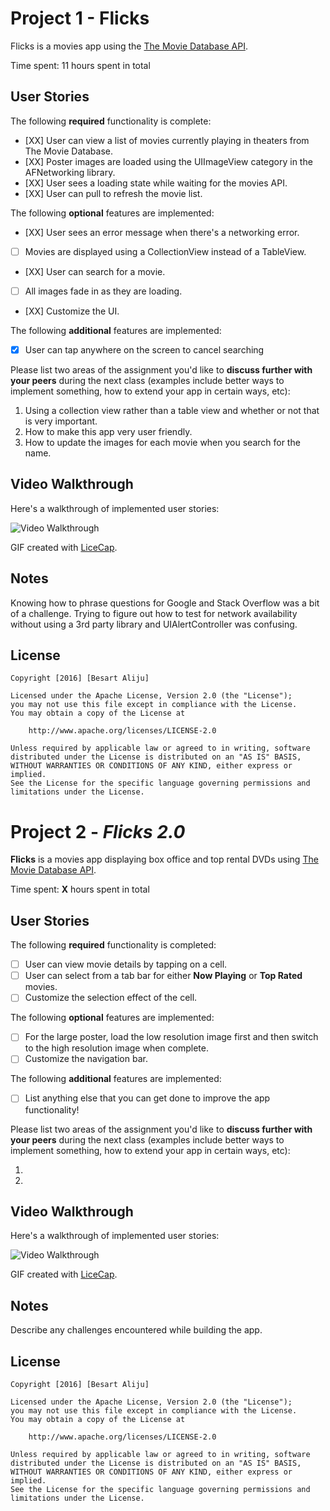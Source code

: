 # Project 1 - Flicks

Flicks is a movies app using the [The Movie Database API](http://docs.themoviedb.apiary.io/#).

Time spent: 11 hours spent in total

## User Stories

The following **required** functionality is complete:

- [XX] User can view a list of movies currently playing in theaters from The Movie Database.
- [XX] Poster images are loaded using the UIImageView category in the AFNetworking library.
- [XX] User sees a loading state while waiting for the movies API.
- [XX] User can pull to refresh the movie list.

The following **optional** features are implemented:

- [XX] User sees an error message when there's a networking error.
- [ ] Movies are displayed using a CollectionView instead of a TableView.
- [XX] User can search for a movie.
- [ ] All images fade in as they are loading.
- [XX] Customize the UI.

The following **additional** features are implemented:

- [X] User can tap anywhere on the screen to cancel searching

Please list two areas of the assignment you'd like to **discuss further with your peers** during the next class (examples include better ways to implement something, how to extend your app in certain ways, etc):

1. Using a collection view rather than a table view and whether or not that is very important. 
2. How to make this app very user friendly.
3. How to update the images for each movie when you search for the name.

## Video Walkthrough 

Here's a walkthrough of implemented user stories:

<img src='http://i.imgur.com/BtT15Ee.gif?1' title='Video Walkthrough' width='' alt='Video Walkthrough' />

GIF created with [LiceCap](http://www.cockos.com/licecap/).

## Notes

Knowing how to phrase questions for Google and Stack Overflow was a bit of a challenge.
Trying to figure out how to test for network availability without using a 3rd party library and UIAlertController was confusing.


## License

    Copyright [2016] [Besart Aliju]

    Licensed under the Apache License, Version 2.0 (the "License");
    you may not use this file except in compliance with the License.
    You may obtain a copy of the License at

        http://www.apache.org/licenses/LICENSE-2.0

    Unless required by applicable law or agreed to in writing, software
    distributed under the License is distributed on an "AS IS" BASIS,
    WITHOUT WARRANTIES OR CONDITIONS OF ANY KIND, either express or implied.
    See the License for the specific language governing permissions and
    limitations under the License.
    
    
    
# Project 2 - *Flicks 2.0*

**Flicks** is a movies app displaying box office and top rental DVDs using [The Movie Database API](http://docs.themoviedb.apiary.io/#).

Time spent: **X** hours spent in total

## User Stories

The following **required** functionality is completed:

- [ ] User can view movie details by tapping on a cell.
- [ ] User can select from a tab bar for either **Now Playing** or **Top Rated** movies.
- [ ] Customize the selection effect of the cell.

The following **optional** features are implemented:

- [ ] For the large poster, load the low resolution image first and then switch to the high resolution image when complete.
- [ ] Customize the navigation bar.

The following **additional** features are implemented:

- [ ] List anything else that you can get done to improve the app functionality!

Please list two areas of the assignment you'd like to **discuss further with your peers** during the next class (examples include better ways to implement something, how to extend your app in certain ways, etc):

1. 
2. 

## Video Walkthrough 

Here's a walkthrough of implemented user stories:

<img src='http://i.imgur.com/link/to/your/gif/file.gif' title='Video Walkthrough' width='' alt='Video Walkthrough' />

GIF created with [LiceCap](http://www.cockos.com/licecap/).

## Notes

Describe any challenges encountered while building the app.

## License

    Copyright [2016] [Besart Aliju]

    Licensed under the Apache License, Version 2.0 (the "License");
    you may not use this file except in compliance with the License.
    You may obtain a copy of the License at

        http://www.apache.org/licenses/LICENSE-2.0

    Unless required by applicable law or agreed to in writing, software
    distributed under the License is distributed on an "AS IS" BASIS,
    WITHOUT WARRANTIES OR CONDITIONS OF ANY KIND, either express or implied.
    See the License for the specific language governing permissions and
    limitations under the License.

